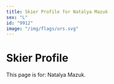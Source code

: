 ```yaml
---
title: Skier Profile for Natalya Mazuk
sex: "L"
id: "9912"
image: "/img/flags/urs.svg" 
---
```


# Skier Profile

This page is for: Natalya Mazuk.
    